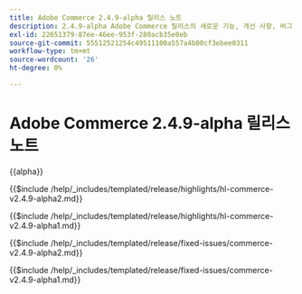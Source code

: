```yaml
---
title: Adobe Commerce 2.4.9-alpha 릴리스 노트
description: 2.4.9-alpha Adobe Commerce 릴리스의 새로운 기능, 개선 사항, 버그 수정 및 알려진 문제에 대해 알아봅니다.
exl-id: 22651379-87ee-46ee-953f-280acb35e0eb
source-git-commit: 55512521254c49511100a557a4b00cf3ebee0311
workflow-type: tm+mt
source-wordcount: '26'
ht-degree: 0%

---
```



# Adobe Commerce 2.4.9-alpha 릴리스 노트

{{alpha}}

<!-- Highlights in v2.4.9-alpha2 -->

{{$include /help/_includes/templated/release/highlights/hl-commerce-v2.4.9-alpha2.md}}

<!-- Highlights in v2.4.9-alpha1 -->

{{$include /help/_includes/templated/release/highlights/hl-commerce-v2.4.9-alpha1.md}}

<!-- Fixed issues in v2.4.9-alpha2 -->

{{$include /help/_includes/templated/release/fixed-issues/commerce-v2.4.9-alpha2.md}}

<!-- Fixed issues in v2.4.9-alpha1 -->

{{$include /help/_includes/templated/release/fixed-issues/commerce-v2.4.9-alpha1.md}}

<!-- Last updated from includes: 2025-07-25 17:31:16 -->
